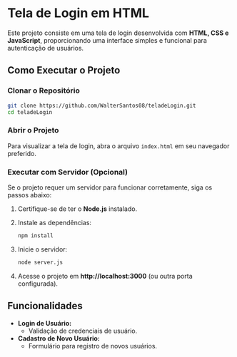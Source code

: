 # Tela de Login em HTML

Este projeto consiste em uma tela de login desenvolvida com **HTML, CSS e JavaScript**, proporcionando uma interface simples e funcional para autenticação de usuários.

## Como Executar o Projeto

### Clonar o Repositório

```bash
git clone https://github.com/WalterSantos08/teladeLogin.git
cd teladeLogin
```

### Abrir o Projeto

Para visualizar a tela de login, abra o arquivo `index.html` em seu navegador preferido.

### Executar com Servidor (Opcional)

Se o projeto requer um servidor para funcionar corretamente, siga os passos abaixo:

1. Certifique-se de ter o **Node.js** instalado.
2. Instale as dependências:

   ```bash
   npm install
   ```

3. Inicie o servidor:

   ```bash
   node server.js
   ```

4. Acesse o projeto em **http://localhost:3000** (ou outra porta configurada).

## Funcionalidades

- **Login de Usuário:**
  - Validação de credenciais de usuário.
- **Cadastro de Novo Usuário:**
  - Formulário para registro de novos usuários.
 

  



